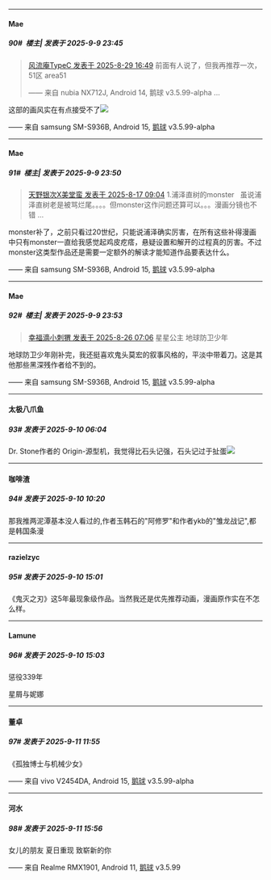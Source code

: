 ﻿
*****

####  Mae  
##### 90#         楼主| 发表于 2025-9-9 23:45

<blockquote><a href="httphttps://stage1st.com/2b/forum.php?mod=redirect&amp;goto=findpost&amp;pid=68339150&amp;ptid=2258892" target="_blank">风流庵TypeC 发表于 2025-8-29 16:49</a>
前面有人说了，但我再推荐一次，51区 area51

—— 来自 nubia NX712J, Android 14, 鹅球 v3.5.99-alpha ...</blockquote>
这部的画风实在有点接受不了<img src="https://static.stage1st.com/image/smiley/face2017/001.png" referrerpolicy="no-referrer">

—— 来自 samsung SM-S936B, Android 15, [鹅球](https://www.pgyer.com/xfPejhuq) v3.5.99-alpha


*****

####  Mae  
##### 91#         楼主| 发表于 2025-9-9 23:50

<blockquote><a href="httphttps://stage1st.com/2b/forum.php?mod=redirect&amp;goto=findpost&amp;pid=68277204&amp;ptid=2258892" target="_blank">天野银次X美堂蛮 发表于 2025-8-17 09:04</a>
1.浦泽直树的monster   虽说浦泽直树老是被骂烂尾。。。。但monster这作问题还算可以。。。漫画分镜也不错 ...</blockquote>
monster补了，之前只看过20世纪，只能说浦泽确实厉害，在所有这些补得漫画中只有monster一直给我感觉起鸡皮疙瘩，悬疑设置和解开的过程真的厉害。不过monster这类型作品还是需要一定额外的解读才能知道作品要表达什么。

—— 来自 samsung SM-S936B, Android 15, [鹅球](https://www.pgyer.com/xfPejhuq) v3.5.99-alpha

*****

####  Mae  
##### 92#         楼主| 发表于 2025-9-9 23:53

<blockquote><a href="httphttps://stage1st.com/2b/forum.php?mod=redirect&amp;goto=findpost&amp;pid=68321876&amp;ptid=2258892" target="_blank">幸福滴小刺猬 发表于 2025-8-26 07:06</a>
星星公主 地球防卫少年</blockquote>
地球防卫少年刚补完，我还挺喜欢鬼头莫宏的叙事风格的，平淡中带着刀。这是其他那些黑深残作者给不到的。

—— 来自 samsung SM-S936B, Android 15, [鹅球](https://www.pgyer.com/xfPejhuq) v3.5.99-alpha


*****

####  太极八爪鱼  
##### 93#       发表于 2025-9-10 06:04

Dr. Stone作者的 Origin-源型机，我觉得比石头记强，石头记过于扯蛋<img src="https://static.stage1st.com/image/smiley/face2017/066.png" referrerpolicy="no-referrer">

*****

####  咖啡渣  
##### 94#       发表于 2025-9-10 10:20

那我推两泥潭基本没人看过的,作者玉韩石的"阿修罗"和作者ykb的"雏龙战记",都是韩国条漫

*****

####  razielzyc  
##### 95#       发表于 2025-9-10 15:01

《鬼灭之刃》这5年最现象级作品。当然我还是优先推荐动画，漫画原作实在不怎么样。

*****

####  Lamune  
##### 96#       发表于 2025-9-10 15:03

惩役339年

星屑与妮娜


*****

####  董卓  
##### 97#       发表于 2025-9-11 11:55

《孤独博士与机械少女》

—— 来自 vivo V2454DA, Android 15, [鹅球](https://www.pgyer.com/xfPejhuq) v3.5.99-alpha


*****

####  河水  
##### 98#       发表于 2025-9-11 15:56

女儿的朋友
夏日重现
致崭新的你

—— 来自 Realme RMX1901, Android 11, [鹅球](https://www.pgyer.com/GcUxKd4w) v3.5.99

